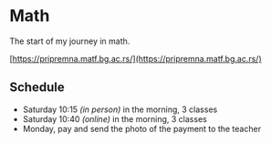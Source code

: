 # Math

The start of my journey in math.

[https://pripremna.matf.bg.ac.rs/](https://pripremna.matf.bg.ac.rs/)

## Schedule

- Saturday 10:15 _(in person)_ in the morning, 3 classes
- Saturday 10:40 _(online)_ in the morning, 3 classes
- Monday, pay and send the photo of the payment to the teacher
